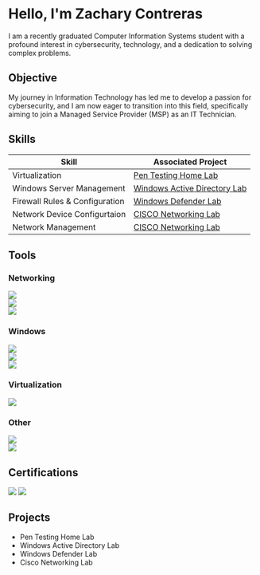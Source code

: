 # Hello, I'm Zachary Contreras 
I am a recently graduated Computer Information Systems student with a profound interest in cybersecurity, technology, and a dedication to solving complex problems.

## Objective

My journey in Information Technology has led me to develop a passion for cybersecurity, and I am now eager to transition into this field, specifically aiming to join a Managed Service Provider (MSP) as an IT Technician.

## Skills

| Skill                                         | Associated Project         |
|-----------------------------------------------|----------------------------|
| Virtualization          | <a href="https://github.com/zachcontreras185/Pen-Testing-Home-Lab/blob/main/README.md">Pen Testing Home Lab</a>|
| Windows Server Management | <a href="https://github.com/zachcontreras185/Windows-Active-Directory-Lab/tree/main"> Windows Active Directory Lab</a>|
| Firewall Rules & Configuration         | <a href="https://github.com/zachcontreras185/Windows-Defender-Lab"> Windows Defender Lab|
| Network Device Configurtaion      | <a href="https://github.com/zachcontreras185/Cisco-Networking-Lab/blob/main/README.md"> CISCO Networking Lab|
| Network Management                  | <a href="https://github.com/zachcontreras185/Cisco-Networking-Lab/blob/main/README.md"> CISCO Networking Lab|

## Tools

### Networking
<div>
    <img src="https://img.shields.io/badge/-Wireshark-1679A7?&style=for-the-badge&logo=Wireshark&logoColor=white" />
    <div>
  <img src="https://img.shields.io/badge/-Cisco%20Packet%20Tracer-1C6B83?&style=for-the-badge&logo=cisco&logoColor=white" />
</div>
     <div>
  <img src="https://img.shields.io/badge/-PuTTY-000000?&style=for-the-badge&logo=putty&logoColor=white" />
</div>

### Windows 
<div>
  <img src="https://img.shields.io/badge/-Windows%20Active%20Directory-0078D4?&style=for-the-badge&logo=microsoft&logoColor=white" />
</div>
<div>
  <img src="https://img.shields.io/badge/-Windows%20Defender-00B140?&style=for-the-badge&logo=microsoft&logoColor=white" />
</div>
<div>
  <img src="https://img.shields.io/badge/-Windows%20IIS-0078D4?&style=for-the-badge&logo=microsoft&logoColor=white" />
</div>

### Virtualization
<div>
  <img src="https://img.shields.io/badge/-VirtualBox-1E4E8C?&style=for-the-badge&logo=virtualbox&logoColor=white" />
</div>

### Other
<div>
  <img src="https://img.shields.io/badge/-Ubuntu-E95420?&style=for-the-badge&logo=ubuntu&logoColor=white" />
</div>
<div>
  <img src="https://img.shields.io/badge/-Kali%20Linux-557C88?&style=for-the-badge&logo=kali&logoColor=white" />
</div>

## Certifications
<img src="https://img.shields.io/badge/-TestOut%20Network%2B-FF0000?&style=for-the-badge&logo=TestOut&logoColor=white" />
<img src="https://img.shields.io/badge/-TestOut%20Security%2B-FF0000?&style=for-the-badge&logo=TestOut&logoColor=white" />

## Projects
- Pen Testing Home Lab
- Windows Active Directory Lab
- Windows Defender Lab
- Cisco Networking Lab 

